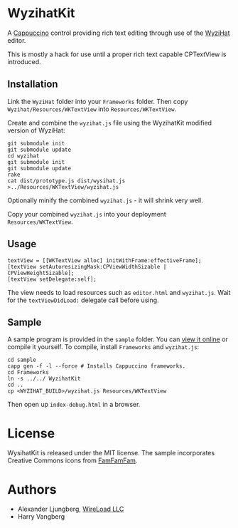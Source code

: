 WyzihatKit
==========

A [Cappuccino](http://cappuccino.org/) control providing rich text editing through use of the [WyziHat](http://github.com/josh/wysihat/) editor.

This is mostly a hack for use until a proper rich text capable CPTextView is introduced.

## Installation

Link the `WyziHat` folder into your `Frameworks` folder. Then copy `Wyzihat/Resources/WKTextView` into `Resources/WKTextView`. 

Create and combine the `wyzihat.js` file using the WyzihatKit modified version of WyziHat:

	git submodule init
	git submodule update
	cd wyzihat
	git submodule init
	git submodule update
	rake
	cat dist/prototype.js dist/wysihat.js >../Resources/WKTextView/wyzihat.js
	
Optionally minify the combined `wyzihat.js` - it will shrink very well.

Copy your combined `wyzihat.js` into your deployment `Resources/WKTextView`.

## Usage

	textView = [[WKTextView alloc] initWithFrame:effectiveFrame];
	[textView setAutoresizingMask:CPViewWidthSizable | CPViewHeightSizable];    
	[textView setDelegate:self];

The view needs to load resources such as `editor.html` and `wyzihat.js`. Wait for the `textViewDidLoad:` delegate call before using.

## Sample

A sample program is provided in the `sample` folder. You can [view it online](http://hosting.wireload.net/wyzihat/) or compile it yourself. To compile, install `Frameworks` and `wyzihat.js`:
	
	cd sample
	capp gen -f -l --force # Installs Cappuccino frameworks.
	cd Frameworks
	ln -s ../../ WyzihatKit
	cd ..
	cp <WYZIHAT_BUILD>/wyzihat.js Resources/WKTextView

Then open up `index-debug.html` in a browser.

# License

WysihatKit is released under the MIT license. The sample incorporates Creative Commons icons from [FamFamFam](http://www.famfamfam.com/lab/icons/silk/).

# Authors

* Alexander Ljungberg, [WireLoad LLC](http://wireload.net)
* Harry Vangberg
